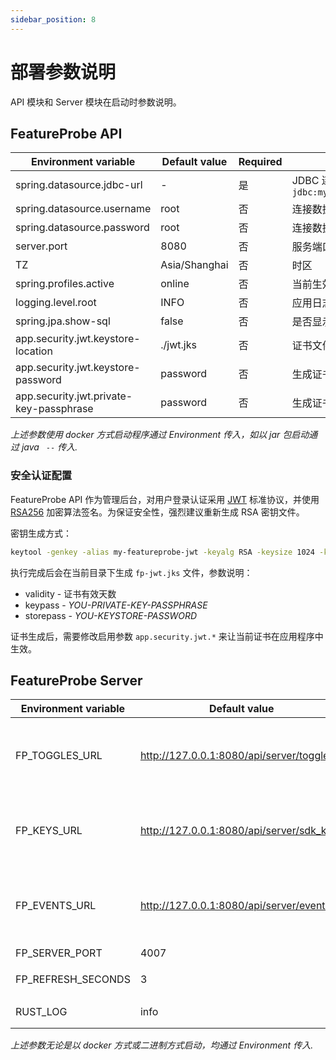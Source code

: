 ```yaml
---
sidebar_position: 8
---
```


# 部署参数说明

API 模块和 Server 模块在启动时参数说明。

## FeatureProbe API

| **Environment variable**                | **Default value** | Required | **Description**                                              |
| --------------------------------------- | ----------------- | -------- | ------------------------------------------------------------ |
| spring.datasource.jdbc-url              | -                 | 是       | JDBC 连接地址。示例：`jdbc:mysql://{database_ip:port}/{database_name}` |
| spring.datasource.username              | root              | 否       | 连接数据库用户名                                             |
| spring.datasource.password              | root              | 否       | 连接数据库密码                                               |
| server.port                             | 8080              | 否       | 服务端口                                                     |
| TZ                                      | Asia/Shanghai     | 否       | 时区                                                         |
| spring.profiles.active                  | online            | 否       | 当前生效的 profile                                           |
| logging.level.root                      | INFO              | 否       | 应用日志级别； `INFO`/`ERROR`/`WARN`/`DEBUG`                  |
| spring.jpa.show-sql                     | false             | 否       | 是否显示执行时的 SQL 语句                                    |
| app.security.jwt.keystore-location      | ./jwt.jks         | 否       | 证书文件路径                                                 |
| app.security.jwt.keystore-password      | password          | 否       | 生成证书时 storepass                                         |
| app.security.jwt.private-key-passphrase | password          | 否       | 生成证书时的 keypass                                         |

*上述参数使用 docker 方式启动程序通过 Environment 传入，如以 jar 包启动通过 java ` --` 传入.*

### 安全认证配置

FeatureProbe API 作为管理后台，对用户登录认证采用 [JWT](https://jwt.io/) 标准协议，并使用 [RSA256](https://de.wikipedia.org/wiki/RSA-Kryptosystem) 加密算法签名。为保证安全性，强烈建议重新生成 RSA 密钥文件。

密钥生成方式：

```bash
keytool -genkey -alias my-featureprobe-jwt -keyalg RSA -keysize 1024 -keystore fp-jwt.jks -validity 365 -keypass YOU-PRIVATE-KEY-PASSPHRASE -storepass YOU-KEYSTORE-PASSWORD
```

执行完成后会在当前目录下生成 `fp-jwt.jks` 文件，参数说明：

- validity - 证书有效天数
- keypass - *YOU-PRIVATE-KEY-PASSPHRASE*
- storepass - *YOU-KEYSTORE-PASSWORD*

证书生成后，需要修改启用参数 `app.security.jwt.*` 来让当前证书在应用程序中生效。

## FeatureProbe Server

| **Environment variable** | **Default value**                         | Required | **Description**                                        |
| ------------------------ | ----------------------------------------- | -------- | ------------------------------------------------------ |
| FP_TOGGLES_URL           | http://127.0.0.1:8080/api/server/toggles  | 是       | 连接的 FeatureProbe API 服务地址；用于拉取开关         |
| FP_KEYS_URL              | http://127.0.0.1:8080/api/server/sdk_keys | 是       | 连接的 FeatureProbe API 服务地址；用于拉取 sdk key     |
| FP_EVENTS_URL            | http://127.0.0.1:8080/api/server/events   | 是       | 连接的 FeatureProbe API 服务地址；用于上报开关访问事件 |
| FP_SERVER_PORT           | 4007                                      | 否       | 服务端口                                               |
| FP_REFRESH_SECONDS       | 3                                         | 否       | 轮询拉取开关间隔时间                                   |
| RUST_LOG                 | info                                      | 否       | 应用日志级别;  `info`/`error`                          |

*上述参数无论是以 docker 方式或二进制方式启动，均通过 Environment 传入.*

